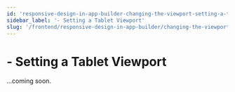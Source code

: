 ```yaml
---
id: 'responsive-design-in-app-builder-changing-the-viewport-setting-a-tablet-viewport'
sidebar_label: '- Setting a Tablet Viewport'
slug: '/frontend/responsive-design-in-app-builder/changing-the-viewport/setting-a-tablet-viewport'
---
```


# - Setting a Tablet Viewport

...coming soon.
